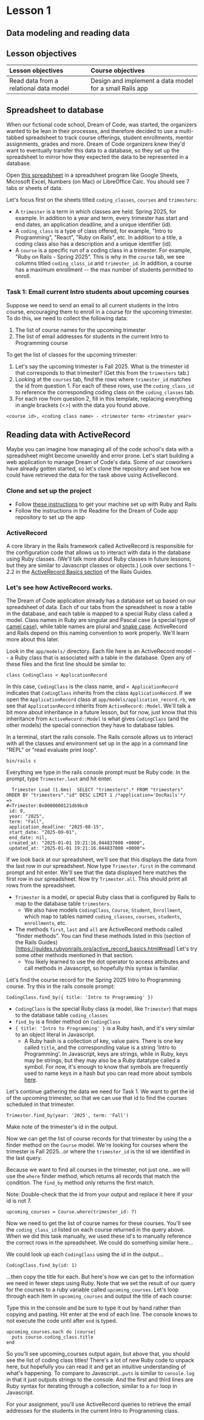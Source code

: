 # Lesson 1
## Data modeling and reading data

## Lesson objectives
| Lesson objectives                            | Course objectives                        |
|:---------------------------------------------|:-----------------------------------------|
| Read data from a relational data model | Design and implement a data model for a small Rails app |

## Spreadsheet to database
When our fictional code school, Dream of Code, was started, the organizers wanted to be lean in their processes, and therefore decided to use a multi-tabbed spreadsheet to track course offerings, student enrollments, mentor assignments, grades and more. Dream of Code organizers knew they'd want to eventually transfer this data to a database, so they set up the spreadsheet to mirror how they expected the data to be represented in a database.

Open [this spreadsheet](https://raw.githubusercontent.com/Code-the-Dream-School/ruby-rails-v3/refs/heads/main/learns-app-content/lessons/assets/lesson_01/doc-data.xlsx) in a spreadsheet program like Google Sheets, Microsoft Excel, Numbers (on Mac) or LibreOffice Calc. You should see 7 tabs or sheets of data.

Let's focus first on the sheets titled `coding_classes`, `courses` and `trimesters`:
- A `trimester` is a term in which classes are held. Spring 2025, for example. In addition to a year and term, every trimester has start and end dates, an application deadline, and a unique identifier (id).
- A `coding_class` is a type of class offered, for example, "Intro to Programming", "React", "Ruby on Rails", etc. In addition to a title, a coding class also has a description and a unique identifier (id).
- A `course` is a specific run of a coding class in a trimester. For example, "Ruby on Rails - Spring 2025". This is why in the `course` tab, we see columns titled `coding_class_id` and `trimester_id`. In addition, a course has a maximum enrollment -- the 
max number of students permitted to enroll.

### Task 1: Email current Intro students about upcoming courses
Suppose we need to send an email to all current students in the Intro course, encouraging them to enroll in a course for the upcoming trimester. To do this, we need to collect the following data:

1. The list of course names for the upcoming trimester
2. The list of email addresses for students in the current Intro to Programming course

To get the list of classes for the upcoming trimester:
1. Let's say the upcoming trimester is Fall 2025. What is the trimester id that corresponds to that trimester? (Get this from the `trimesters` tab.)
2. Looking at the `courses` tab, find the rows where `trimester_id` matches the id from question 1. For each of these rows, use the `coding_class_id` to reference the corresponding coding class on the `coding_classes` tab. 
3. For each row from question 2, fill in this template, replacing everything in angle brackets (<>) with the data you found above.

```
<course id>, <coding class name> - <trimester term> <trimester year>
```

## Reading data with ActiveRecord
Maybe you can imagine how managing all of the code school's data with a spreadsheet might become unweildy and error prone. Let's start building a web application to manage Dream of Code's data. Some of our coworkers have already gotten started, so let's clone the repository and see how we could have retrieved the data for the task above using ActiveRecord.

### Clone and set up the project
- Follow [these instructions](https://guides.rubyonrails.org/install_ruby_on_rails.html#installing-rails) to get your machine set up with Ruby and Rails
- Follow the instructions in the Readme for the Dream of Code app repository to set up the app

### ActiveRecord
A core library in the Rails framework called ActiveRecord is responsible for the configuration code that allows us to interact with data in the database using Ruby classes. (We'll talk more about Ruby classes in future lessons, but they are similar to Javascript classes or objects.) Look over sections 1 - 2.2 in the [ActiveRecord Basics section](https://guides.rubyonrails.org/active_record_basics.html) of the Rails Guides.

### Let's see how ActiveRecord works.
The Dream of Code application already has a database set up based on our spreadsheet of data. Each of our tabs from the spreadsheet is now a table in the database, and each table is mapped to a special Ruby class called a model. Class names in Ruby are singular and Pascal case (a special type of [camel case](https://developer.mozilla.org/en-US/docs/Glossary/Camel_case)), while table names are plural and [snake case](https://developer.mozilla.org/en-US/docs/Glossary/Snake_case). ActiveRecord and Rails depend on this naming convention to work properly. We'll learn more about this later.

Look in the `app/models/` directory. Each file here is an ActiveRecord model -- a Ruby class that is associated with a table in the database. Open any of these files and the first line should be similar to:

```
class CodingClass < ApplicationRecord
```

In this case, `CodingClass` is the class name, and `< ApplicationRecord` indicates that `CodingClass` inherits from the class `ApplicationRecord`. If we open the `ApplicationRecord` class at `app/models/application_record.rb`, we see that `ApplicationRecord` inherits from `ActiveRecord::Model`. We'll talk a bit more about inheritance in a future lesson, but for now, just know that this inheritance from `ActiveRecord::Model` is what gives `CodingClass` (and the other models) the special connection they have to database tables.

In a terminal, start the rails console. The Rails console allows us to interact with all the classes and environment set up in the app in a command line "REPL" or "read evaluate print loop".

```
bin/rails c
```

Everything we type in the rails console prompt must be Ruby code. In the prompt, type `Trimester.last` and hit enter. 

```
  Trimester Load (1.6ms)  SELECT "trimesters".* FROM "trimesters" ORDER BY "trimesters"."id" DESC LIMIT 1 /*application='DocRails'*/
=>
#<Trimester:0x0000000121db9bc0
 id: 9,
 year: "2025",
 term: "Fall",
 application_deadline: "2025-08-15",
 start_date: "2025-09-01",
 end_date: nil,
 created_at: "2025-01-01 19:21:16.044837000 +0000",
 updated_at: "2025-01-01 19:21:16.044837000 +0000">
```

If we look back at our spreadsheet, we'll see that this displays the data from the last row in our spreadsheet. Now type `Trimester.first` in the command prompt and hit enter. We'll see that the data displayed here matches the first row in our spreadsheet. Now try `Trimester.all`. This should print all rows from the spreadsheet.

- `Trimester` is a model, or special Ruby class that is configured by Rails to map to the database table `trimesters`. 
  - We also have models `CodingClass`, `Course`, `Student`, `Enrollment`, which map to tables named `coding_classes`, `courses`, `students`, `enrollments`, etc.
- The methods `first`, `last` and `all` are ActiveRecord methods called "finder methods". You can find these methods listed in this (section of the Rails Guides)[https://guides.rubyonrails.org/active_record_basics.html#read] Let's try some other methods mentioned in that section.
   - You likely learned to use the dot operator to access attributes and call methods in Javascript, so hopefully this syntax is familiar.

Let's find the course record for the Spring 2025 Intro to Programming course. Try this in the rails console prompt:

```
CodingClass.find_by({ title: 'Intro to Programming' })
```

- `CodingClass` is the special Ruby class (a model, like `Trimester`) that maps to the database table `coding_classes`
- `find_by` is a finder method on `CodingClass`
- `{ title: 'Intro to Programming' }` is a Ruby hash, and it's very similar to an object literal in Javascript.
  - A Ruby hash is a collection of key, value pairs. There is one key called `title`, and the corresponding value is a string 'Intro to Programming'. In Javascript, keys are strings, while in Ruby, keys may be strings, but they may also be a Ruby datatype called a symbol. For now, it's enough to know that symbols are frequently used to name keys in a hash but you can read more about symbols [here](https://www.rubyguides.com/2018/02/ruby-symbols/).

Let's continue gathering the data we need for Task 1. We want to get the id of the upcoming trimester, so that we can use that id to find the courses scheduled in that trimester.

```
Trimester.find_by(year: '2025', term: 'Fall')
```

Make note of the trimester's id in the output.

Now we can get the list of course records for that trimester by using the a finder method on the `Course` model. We're looking for courses where the trimester is Fall 2025...or where the `trimester_id` is the id we identified in the last query.

Because we want to find all courses in the trimester, not just one...we will use the `where` finder method, which returns all records that match the condition. The `find_by` method only returns the first match.

Note: Double-check that the id from your output and replace it here if your id is not 7.
```
upcoming_courses = Course.where(trimester_id: 7)
```

Now we need to get the list of course names for these courses. You'll see the `coding_class_id` listed on each course returned in the query above. When we did this task manually, we used these id's to manually reference the correct rows in the spreadsheet. We could do something similar here...

We could look up each `CodingClass` using the id in the output...

```
CodingClass.find_by(id: 1)
```

...then copy the title for each. But here's how we can get to the information we need in fewer steps using Ruby. Note that we set the result of our query for the courses to a ruby variable called `upcoming_courses`. Let's loop through each item in `upcoming_courses` and output the title of each course:

Type this in the console and be sure to type it out by hand rather than copying and pasting. Hit enter at the end of each line. The console knows to not execute the code until after `end` is typed.
```
upcoming_courses.each do |course|
  puts course.coding_class.title
end
```

So you'll see upcoming_courses output again, but above that, you should see the list of coding class titles! There's a lot of new Ruby code to unpack here, but hopefully you can read it and get an intuitive understanding of what's happening. To compare to Javascript...`puts` is similar  to `console.log` in that it just outputs strings to the console. And the first and third lines are Ruby syntax for iterating through a collection, similar to a `for` loop in Javascript.

For your assignment, you'll use ActiveRecord queries to retrieve the email addresses for the students in the current Intro to Programming class.
